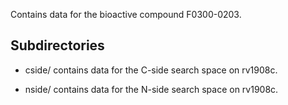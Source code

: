 Contains data for the bioactive compound F0300-0203.

## Subdirectories

- cside/ contains data for the C-side search space on rv1908c.

- nside/ contains data for the N-side search space on rv1908c.

